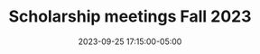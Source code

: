 ---
date: 2023-09-25 17:15:00-05:00
dates: 5:15 pm on the 4th Monday of every month from Aug 2023 thru Nov 2023
draft: false
durationMinutes: 60
title: Scholarship meetings Fall 2023
---